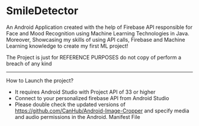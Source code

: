 # SmileDetector
An Android Application created with the help of Firebase API responsible for Face and Mood Recognition using Machine Learning Technologies in Java. Moreover, Showcasing my skills of using API calls, Firebase and Machine Learning knowledge to create my first ML project! 

The Project is just for REFERENCE PURPOSES do not copy of perform a breach of any kind

___________________________________________________________________________________________________________________________________________________

How to Launch the project?
- It requires Android Studio with Project API of 33 or higher
- Connect to your personalized firebase API from Android Studio
- Please double check the updated versions of https://github.com/CanHub/Android-Image-Cropper and specify media and audio permissions in the Android. Manifest File
